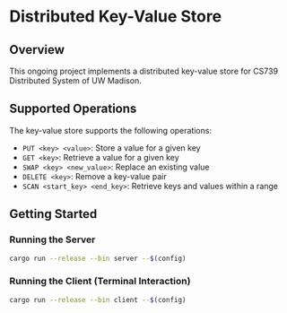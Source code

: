 # Distributed Key-Value Store

## Overview

This ongoing project implements a distributed key-value store for CS739 Distributed System of UW Madison.

## Supported Operations

The key-value store supports the following operations:

- `PUT <key> <value>`: Store a value for a given key
- `GET <key>`: Retrieve a value for a given key
- `SWAP <key> <new_value>`: Replace an existing value
- `DELETE <key>`: Remove a key-value pair
- `SCAN <start_key> <end_key>`: Retrieve keys and values within a range

## Getting Started

### Running the Server
```bash
cargo run --release --bin server --$(config)
```

### Running the Client (Terminal Interaction)
```bash
cargo run --release --bin client --$(config)
```
